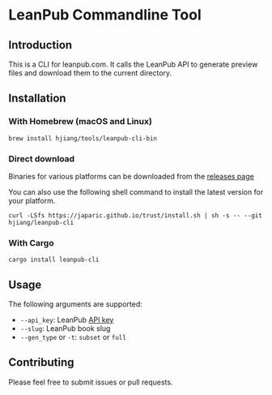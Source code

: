 # LeanPub Commandline Tool

## Introduction

This is a CLI for leanpub.com. It calls the LeanPub API to generate preview files and download them to the current directory.

## Installation

### With Homebrew (macOS and Linux)

```
brew install hjiang/tools/leanpub-cli-bin
```

### Direct download

Binaries for various platforms can be downloaded from the [releases page](https://github.com/hjiang/leanpub-cli/releases)

You can also use the following shell command to install the latest version for your platform.
```
curl -LSfs https://japaric.github.io/trust/install.sh | sh -s -- --git hjiang/leanpub-cli
```

### With Cargo

```
cargo install leanpub-cli
```

## Usage

The following arguments are supported:

- `--api_key`: LeanPub [API key](https://leanpub.com/author_dashboard/settings)
- `--slug`: LeanPub book slug
- `--gen_type` or `-t`: `subset` or `full`

## Contributing

Please feel free to submit issues or pull requests.
